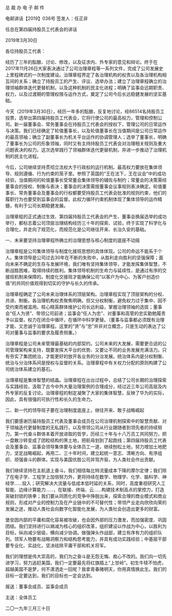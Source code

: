﻿总 裁 办 电 子 邮 件

 

电邮讲话【2019】036号           签发人：任正非


任总在第四届持股员工代表会的讲话

2019年3月30日

各位持股员工代表：

经历了三年的酝酿、讨论、修改，以及征求内、外专家的意见和辩论。终于在2017年11月26日大家表决通过了公司治理章程等一系列文件，完成了公司发展史上里程碑式的一次制度建设。治理章程界定了各治理机构的权责以及各治理机构相互间的关系；确立了持股员工的产生、评议、选举办法；建立了治理章程确立的治理领袖群体迭代更替机制，以及这种机制的民主化进程；明确了监事会远期职责、权力，以及过渡期的管理权限与运作方式，奠定了公司今后长远稳健发展的坚实基础。

今天（2019年3月30日），经历一年多的酝酿，反复地讨论，经86514名持股员工投票，选举出第四届持股员工代表会，它将行使公司的最高权力，管理和控制公司。新一届董事会、常务董事会在持股员工代表会的授权下，管理公司的日常运作与决策。我们已经确定了轮值董事长，以及轮值董事长在当值期间是公司日常运作的最高领袖；确立了副董事长为机关平台运作的协调管理人；选举了董事长，明确了董事长为公司的形象领袖，同时又有主持持股员工代表会对治理相关规则及重大问题表决的权力。这次选举践行了领袖群体迭代更替机制，并进一步推动了治理机制的民主化进程。

今后，公司继续坚持贯彻立法权大于行政权的运行机制。最高权力要放在集体领导、规则遵循、行为约束的笼子里。参照了英国的“王在法下，王在议会”中的成功经验，当值期间的轮值董事长受常董会集体领导的辅佐与制约；常董会的决策需经董事会的授权、制衡与表决；董事会的决策需按董事会议事规则表决确定。轮值董事长、常务董事会及董事会的行权都要受持股员工代表会批准的规则约束，他们的履职行为也要受到监事会的监督。此权力循环约束机制体现了集体领导的运作精髓，有利于公司长期稳健发展。

治理章程的正式通过生效、第四届持股员工代表会的产生、董事会换届选举的成功举行，都标志着公司顶层治理结构经历三十年的探索、试验，终于实现了科学化与合理化，并走向了规范化，而规范化是公司继往开来、长治久安的基础。

 

一、未来要坚持治理章程所确立的治理思想与核心制度的底座不动摇

治理章程是公司集体领导与制度化接班思想的具体体现。公司的命运不能系于个人。集体领导是公司过去30年在不断的失败中，从胜利走向胜利的坚强保障；面向未来不确定的生存与发展环境，我们唯有坚持集体领导，才能发挥集体智慧，不断战胜困难，取得持续的胜利。集体领导机制的生命力与延续性，是通过有序的交接班机制来保障的。制度化交接班才能确保公司“以客户为中心、为客户创造价值”的共同价值观得到切实的守护与长久的传承。

治理章程确定了公司未来治理体系的顶层架构。治理章程实现了顶层架构的分权、共进、制衡。各治理机构权责聚焦明确，但又分权制衡，避免权力过于集中、因不受约束而被滥用。核心精英群体维护公司长远利益，掌握治理领袖的选拔；董事会“任人为贤”、带领公司前进；监事会“任人为忠”、对董事和高管的忠实勤勉履责予以监督。权力在闭合中循环，在循环中科学更替。（董事与监事都必须既有治理才能、又忠诚于治理章程。这里的“贤”与“忠”并非对立概念，只是生动的表达了公司对董事与监事的要求及履责侧重。）

治理章程是公司未来管理最基础的内部契约。公司未来的大发展，需要更合适的公司管理架构来支持，既要发挥大平台的优势、又要让不同的业务发展充满活力。只有夯实了集团统治，才能更好的放开各业务的分治发展。统治体系内是分权制衡、统治与分治体系间是授权与监督的关系。治理章程中有关权力分配的原则构建了公司统治体系建立的基石。

治理章程是集体智慧的结晶。治理章程在出台过程中，总结了公司长期的治理探索与实践经验，汲取了古今中外大量治理案例的合理成分，经过近三年公司高层及内外专家的反复讨论。治理章程的制定凝聚了大家的集体智慧，反映了华为的实际，因此，具有很强的可执行性和长久的生命力。

 

二、新一代的领导班子要在治理制度底座上，继往开来、敢于战略崛起

我们要感谢历届持股员工代表及董事会成员在公司治理机制探索中的智慧贡献、对于领袖迭代更替制度的无私践行，以及带领公司从行业跟随者到领先者的持续努力。第一代奋斗群体本着开放进取的哲学，历经三十年与十八万员工共同努力，把一盘散沙转变成了团粒结构的黑土地，把航母划到了起跑线；第四届持股员工代表会及董事会、监事会领导集体要与全体员工一道，继续刨松土地，努力增加土地肥力，坚定战略崛起，再用二、三十年时间，建立起统一意志、清晰方向、有序组织、顽强奋斗的群体。实现与美国优胜公司并驾齐驱，为人类社会作出贡献。

我们继续坚持在主航道上奋斗。我们相信每比特流量成本下降的摩尔定律；我们除了在电子学、工程学上加倍努力外，更将持续在数学、物理学、化学、脑科学、神经学……投入；研究解决大流量与低成本低时延的关系，同时，高度重视研究人工智能、边缘计算能力……，在联接、终端、云……构建技术制高点的掌控力，打造突破封锁的铁拳；我们要从同质化的竞争中挣脱出来，探索合理的商业模式和商业规则，形成对产业的控制力及在产业链中的不可替代性；带领产业走向欣欣向荣的发展之途，推动人类社会向数字化智能化发展，为人类社会创造出更多的财富。

堡垒因内部的平庸和腐化容易被攻破，也会因外部的压力激发，而加强密度、巩固团结。我们坚持进行以熵减为核心的组织改革，组织建设以作战为中心，以胜利为目标，纵向减少层级，横向减少协调。做强弹头作战部，建立有序有力的组织队列。领军人物要有战略洞察力和结构思考能力，并具有成功实践经验；中基层干部要专业化、实战化，坚决祛除平庸干部和机关将军。

我们的理想是伟大崇高的，我们为之奋斗是无怨无悔、痴心不改的。我们向一切先进学习，努力追赶美国，我们一定要最先将红旗插上“上甘岭”。初生牛犊不怕虎，超越美国不是梦，何不潇洒走一回呢？我拿青春赌明天，你用真情换此生。我们的目标一定要达到，我们的目标也一定会达到。

报送：董事会成员、监事会成员

主送：全体员工

二〇一九年三月三十日